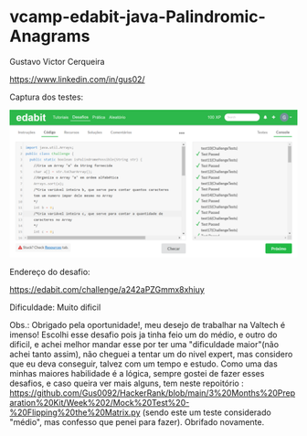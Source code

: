 # vcamp-edabit-java-Palindromic-Anagrams
Gustavo Victor Cerqueira

https://www.linkedin.com/in/gus02/

Captura dos testes:

![](https://github.com/Gus0092/vcamp-edabit-java-Palindromic-Anagrams/blob/main/captura-dos-testes.png)

Endereço do desafio:

https://edabit.com/challenge/a242aPZGmmx8xhiuy

Dificuldade: Muito dificil

Obs.: Obrigado pela oportunidade!, meu desejo de trabalhar na Valtech é imenso!
Escolhi esse desafio pois ja tinha feio um do médio, e outro do dificil, e achei melhor mandar esse por ter uma "dificuldade maior"(não achei tanto assim), não cheguei a tentar um do nivel expert, mas considero que eu deva conseguir, talvez com um tempo e estudo.
Como uma das minhas maiores habilidade é a lógica, sempre gostei de fazer esses desafios, e caso queira ver mais alguns, tem neste repoitório : https://github.com/Gus0092/HackerRank/blob/main/3%20Months%20Preparation%20Kit/Week%202/Mock%20Test%20-%20Flipping%20the%20Matrix.py (sendo este um teste considerado "médio", mas confesso que penei para fazer).
Obrifado novamente.
